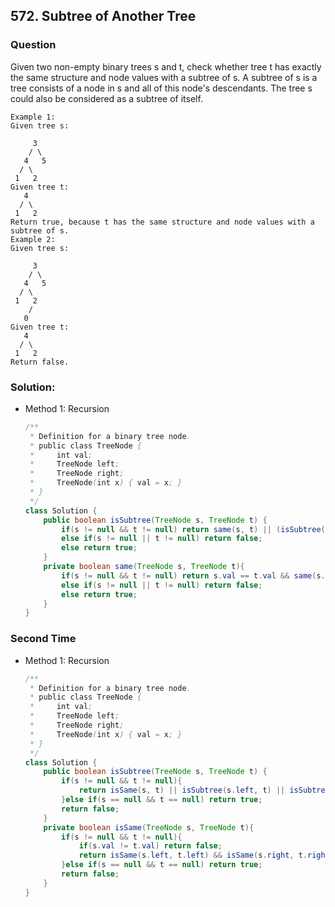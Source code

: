 ## 572. Subtree of Another Tree

### Question
Given two non-empty binary trees s and t, check whether tree t has exactly the same structure and node values with a subtree of s. A subtree of s is a tree consists of a node in s and all of this node's descendants. The tree s could also be considered as a subtree of itself.

```
Example 1:
Given tree s:

     3
    / \
   4   5
  / \
 1   2
Given tree t:
   4
  / \
 1   2
Return true, because t has the same structure and node values with a subtree of s.
Example 2:
Given tree s:

     3
    / \
   4   5
  / \
 1   2
    /
   0
Given tree t:
   4
  / \
 1   2
Return false.
```

### Solution:
* Method 1: Recursion
  ```Java
  /**
   * Definition for a binary tree node.
   * public class TreeNode {
   *     int val;
   *     TreeNode left;
   *     TreeNode right;
   *     TreeNode(int x) { val = x; }
   * }
   */
  class Solution {
      public boolean isSubtree(TreeNode s, TreeNode t) {
          if(s != null && t != null) return same(s, t) || (isSubtree(s.left, t) || isSubtree(s.right, t));
          else if(s != null || t != null) return false;
          else return true;
      }
      private boolean same(TreeNode s, TreeNode t){
          if(s != null && t != null) return s.val == t.val && same(s.left, t.left) && same(s.right, t.right);
          else if(s != null || t != null) return false;
          else return true;
      }
  }
  ```

### Second Time
* Method 1: Recursion
	```Java
	/**
	 * Definition for a binary tree node.
	 * public class TreeNode {
	 *     int val;
	 *     TreeNode left;
	 *     TreeNode right;
	 *     TreeNode(int x) { val = x; }
	 * }
	 */
	class Solution {
		public boolean isSubtree(TreeNode s, TreeNode t) {
			if(s != null && t != null){
				return isSame(s, t) || isSubtree(s.left, t) || isSubtree(s.right, t);
			}else if(s == null && t == null) return true;
			return false;
		}
		private boolean isSame(TreeNode s, TreeNode t){
			if(s != null && t != null){
				if(s.val != t.val) return false;
				return isSame(s.left, t.left) && isSame(s.right, t.right);
			}else if(s == null && t == null) return true;
			return false;
		}
	}
	```
